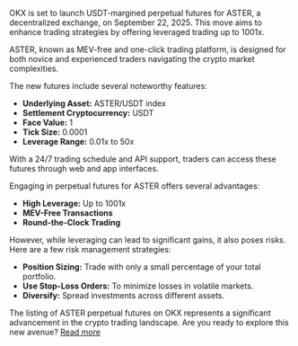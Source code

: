 OKX is set to launch USDT-margined perpetual futures for ASTER, a decentralized exchange, on September 22, 2025. This move aims to enhance trading strategies by offering leveraged trading up to 1001x.

ASTER, known as MEV-free and one-click trading platform, is designed for both novice and experienced traders navigating the crypto market complexities. 

The new futures include several noteworthy features:
- **Underlying Asset:** ASTER/USDT index
- **Settlement Cryptocurrency:** USDT
- **Face Value:** 1
- **Tick Size:** 0.0001
- **Leverage Range:** 0.01x to 50x

With a 24/7 trading schedule and API support, traders can access these futures through web and app interfaces.

Engaging in perpetual futures for ASTER offers several advantages:
- **High Leverage:** Up to 1001x
- **MEV-Free Transactions**
- **Round-the-Clock Trading**

However, while leveraging can lead to significant gains, it also poses risks. Here are a few risk management strategies:
- **Position Sizing:** Trade with only a small percentage of your total portfolio.
- **Use Stop-Loss Orders:** To minimize losses in volatile markets.
- **Diversify:** Spread investments across different assets.

The listing of ASTER perpetual futures on OKX represents a significant advancement in the crypto trading landscape. Are you ready to explore this new avenue? [Read more](https://chain-base.xyz/okx-to-launch-perpetual-futures-for-aster-crypto)